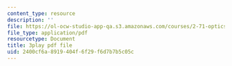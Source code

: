 ```yaml
---
content_type: resource
description: ''
file: https://ol-ocw-studio-app-qa.s3.amazonaws.com/courses/2-71-optics-spring-2009/2400cf6a8919404f6f29f6d7b7b5c05c_933cBlGFDcs.pdf
file_type: application/pdf
resourcetype: Document
title: 3play pdf file
uid: 2400cf6a-8919-404f-6f29-f6d7b7b5c05c
---
```

